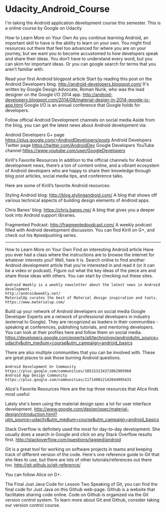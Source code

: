 # Udacity_Android_Course
I'm taking the Android application development course this semester. This is a online course by Google on Udacity



How to Learn More on Your Own
As you continue learning Android, an important skill to have is the ability to learn on your own. You might find resources out there that feel too advanced for where you are on your journey, but we want you to become accustomed to how developers speak and share their ideas. You don’t have to understand every word, but you can skim for important ideas. Or you can google search for terms that you aren’t familiar with.

Read your first Android blogpost article
Start by reading this post on the Android Developers blog. http://android-developers.blogspot.com/
It's written by Google Design Advocate, Roman Nurik, who was the lead designer on the Google I/O 2014 app. http://android-developers.blogspot.com/2014/08/material-design-in-2014-google-io-app.html
Google I/O is an annual conference that Google holds for developers.

Follow official Android Development channels on social media
Aside from the blog, you can get the latest news about Android development via:

Android Developers G+ page
https://plus.google.com/+AndroidDevelopers/posts
Android Developers Twitter page
https://twitter.com/AndroidDev
Google Developers YouTube channel
https://www.youtube.com/user/GoogleDevelopers

Kirill's Favorite Resources
In addition to the official channels for Android development news, there’s a ton of content online, and a vibrant ecosystem of Android developers who are happy to share their knowledge through blog post articles, social media tips, and conference talks.

Here are some of Kirill’s favorite Android resources:

Styling Android blog: http://blog.stylingandroid.com/
A blog that shows off various technical aspects of building design elements of Android apps.

Chris Banes' blog: https://chris.banes.me/
A blog that gives you a deeper look into Android support libraries.

Fragmented Podcast: http://fragmentedpodcast.com/
A weekly podcast filled with Android development discussion.
You can find Kirill on G+, and check out his #pixelpushing series.


____________________________________________________________________________________________________________

How to Learn More on Your Own
Find an interesting Android article
Have you ever had a class where the instructions are to browse the internet for whatever interests you? Well, here it is. Search online to find another Android development article that you're interested in and read it (or it can be a video or podcast). Figure out what the key ideas of the piece are and share those ideas with others. You can start by checking out these sites.

    Android Weekly is a weekly newsletter about the latest news in Android development.
    http://androidweekly.net/
    MaterialUp curates the best of Material design inspiration and tools.
    https://www.materialup.com/


Build up your network of Android developers on social media
Google Developer Experts are a network of professional developers in industry (external to Google). They are recognized as leaders in their communities - speaking at conferences, publishing tutorials, and mentoring developers. You can look at their profiles here and follow them on social media.
https://developers.google.com/experts/all/technology/androidutm_source=udacity&utm_medium=course&utm_campaign=android_basics

There are also multiple communities that you can be involved with. These are great places to ask those burning Android questions.

    Android Development G+ Community
    https://plus.google.com/communities/105153134372062985968
    Android App Design Community
    https://plus.google.com/communities/117140012142044995433

Alice's Favorite Resources
Here are the top three resources that Alice finds most useful:

Lately she's been using the material design spec a lot for user interface development.
http://www.google.com/design/spec/material-design/introduction.html?utm_source=udacity&utm_medium=course&utm_campaign=android_basics

Stack Overflow is definitely used the most for day-to-day development. She usually does a search in Google and click on any Stack Overflow results first.
http://stackoverflow.com/questions/tagged/android

Git is a great tool for working on software projects in teams and keeping track of different version of the code. Here's one reference guide to Git that she likes to use, but there are lots of other tutorials/references out there too.
http://git.github.io/git-reference/

You can follow Alice on G+.

The Final Just Java Code for Lesson Two
Speaking of Git, you can find the final code for Just Java on this Github web-page. Github is a website that facilitates sharing code online. Code on Github is organized via the Git version control system. To learn more about Git and Github, consider taking our version control course.

